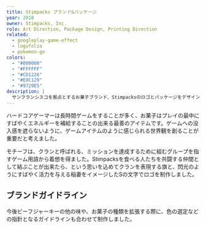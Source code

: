 ```yaml
---
title: Stimpacks ブランド&パッケージ
year: 2018
owner: Stimpacks, Inc.
role: Art Direction, Package Design, Printing Direction
related:
  - googleplay-game-effect
  - logofolio
  - pokemon-go
colors:
  - "#000000"
  - "#FFFFFF"
  - "#CD1226"
  - "#E8C129"
  - "#9729E5"
description: |
  サンフランシスコを拠点とするお菓子ブランド、Stimpacksのロゴとパッケージをデザインしました。彼らのターゲットはハードコアゲーマーで、StimpackとはFPSなどのゲームに登場する回復アイテムの名称です。その多くは注射器など医療用品のビジュアルであることが多いのですが、あくまでお菓子のブランドであることを意識し、シリアスにならないように気を付けました。最初のプロダクトはビーフジャーキーで、構想として今後他のお菓子にも展開していくと聞き、商品ラインナップが拡張しても成り立つように設計しました。
---
```


<work-media name="logo.jpg" alt="ロゴ" />
<work-media name="concept2.jpg" alt="ロゴコンセプト" />

ハードコアゲーマーは長時間ゲームをすることが多く、お菓子はプレイの最中にすばやくエネルギーを補給することの出来る最善のアイテムです。ゲームへの没入感を遮らないように、ゲームアイテムのように感じられる世界観を創ることが重要だと考えました。

モチーフは、クランと呼ばれる、ミッションを達成するために組むグループを指すゲーム用語から着想を得ました。Stimpacksを食べる人たちを共闘する仲間として結ぶことが出来たら、という思いを込めてクランを表現する旗と、閃光のようにすばやく活力を与える稲妻をイメージしたSの文字でロゴを制作しました。


<work-media name="package01.jpg" alt="Original Beef Jerkyのパッケージデザイン" />
<work-media name="package02.jpg" alt="Peppered Beef Jerkyのパッケージデザイン" />
<work-media name="package03.jpg" alt="Teriyaki Beef Jerkyのパッケージデザイン" />
<work-media name="package04.jpg" alt="Potato Chipsのパッケージデザイン" />
<work-media name="package05.jpg" alt="Marshmallowsのパッケージデザイン" />

<work-media name="badge.jpg" alt="ピンバッジ" caption="ソーシャルメディアのプロフィール用に、ロゴの稲妻部分のみを用いたバージョンも提供し、アイコンサイズが小さな場合でも、視認性が高く、印象づけることが出来るようにしました。" />

## ブランドガイドライン

今後ビーフジャーキーの他の味や、お菓子の種類を拡張する際に、色の選定などの指針となるガイドラインも合わせて制作しました。

<work-media name="brandbook.jpg" alt="ブランドブック" />
<work-media name="brandbook2.jpg" alt="ブランドガイドライン" />
